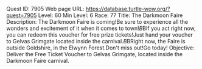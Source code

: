 Quest ID: 7905
Web page URL: https://database.turtle-wow.org/?quest=7905
Level: 60
Min Level: 6
Race: 77
Title: The Darkmoon Faire
Description: The Darkmoon Faire is coming!Be sure to experience all the wonders and excitement of it when it comes to town!$B$BIf you act right now, you can redeem this voucher for free prize tickets!Just hand your voucher to Gelvas Grimgate located inside the carnival.$B$BRight now, the Faire is outside Goldshire, in the Elwynn Forest.Don't miss out!Go today!
Objective: Deliver the Free Ticket Voucher to Gelvas Grimgate, located inside the Darkmoon Faire carnival.
